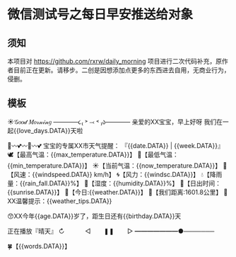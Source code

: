 # 微信测试号之每日早安推送给对象

## 须知
 本项目对 https://github.com/rxrw/daily_morning 项目进行二次代码补充，原作者目前正在更新。请移步。二创是因想添加点更多的东西进去自用，无商业行为，侵删。

## 模板
☀𝒢𝑜𝑜𝒹 𝑀𝑜𝓇𝓃𝒾𝓃𝑔
————૮₍ ˃ ⤙ ˂ ₎ა————
亲爱的XX宝宝，早上好呀
我们在一起{{love_days.DATA}}天啦

💭〰️️💕〰️💭〰️️💕
宝宝的专属XX市天气提醒：
『{{date.DATA}} | {{week.DATA}}』
️🕊️【最高气温：{{max_temperature.DATA}}】
🦢【最低气温：{{min_temperature.DATA}}】
☀️【当前气温：{{now_temperature.DATA}}】
🌾【风速：{{windspeed.DATA}} km/h】
🌀【风力：{{windsc.DATA}}】
💧【降雨量：{{rain_fall.DATA}}%】
🐳【湿度：{{humidity.DATA}}%】
🌅【日出时间：{{sunrise.DATA}}】
🍭【今日:{{weather.DATA}}】
💞【我们距离:1601.8公里】
🔔XX温馨提示：{{weather_tips.DATA}}

😙XX今年{{age.DATA}}岁了，距生日还有{{birthday.DATA}}天

正在播放『晴天』
↻ ㅤㅤ           ㅤ◁           ㅤㅤ❚❚             ㅤㅤ▷ 
━━━━━━━●───────

🍀【{{words.DATA}}】
